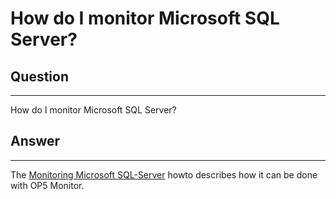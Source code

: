 # How do I monitor Microsoft SQL Server?

## Question

* * * * *

How do I monitor Microsoft SQL Server?

## Answer

* * * * *

The [Monitoring Microsoft SQL-Server](https://kb.op5.com/display/HOWTOs/Monitoring+Microsoft+SQL-Server) howto describes how it can be done with OP5 Monitor.
